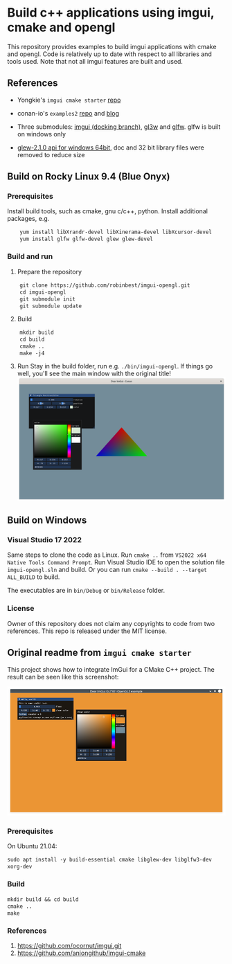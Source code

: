 # Build c++ applications using imgui, cmake and opengl

This repository provides examples to build imgui applications with cmake and opengl. Code is relatively up to date with respect to all libraries and tools used. Note that not all imgui features are built and used.


## References
- Yongkie's `imgui cmake starter` [repo](https://gitlab.com/ywiyogo/imgui-cmake-starter.git)

- conan-io's `examples2` [repo](https://github.com/conan-io/examples2.git) and [blog](https://blog.conan.io/2019/06/26/An-introduction-to-the-Dear-ImGui-library.html)

- Three submodules: [imgui (docking branch)](https://github.com/ocornut/imgui.git), [gl3w](https://github.com/skaslev/gl3w.git) and [glfw](https://github.com/glfw/glfw.git). glfw is built on windows only

- [glew-2.1.0 api for windows 64bit](https://sourceforge.net/projects/glew/files/glew/2.1.0/glew-2.1.0-win32.zip), doc and 32 bit library files were removed to reduce size

## Build on Rocky Linux 9.4 (Blue Onyx)

### Prerequisites

Install build tools, such as cmake, gnu c/c++, python. Install additional packages, e.g.

```
    yum install libXrandr-devel libXinerama-devel libXcursor-devel
    yum install glfw glfw-devel glew glew-devel
```


### Build and run

1. Prepare the repository
```
    git clone https://github.com/robinbest/imgui-opengl.git
    cd imgui-opengl
    git submodule init
    git submodule update
```

2. Build
```
    mkdir build
    cd build
    cmake ..
    make -j4
```

3. Run
Stay in the build folder, run e.g. `./bin/imgui-opengl`. If things go well, you'll see the main window with the original title!
![OpenGL Example](./images/opengl0.png)

## Build on Windows

### Visual Studio 17 2022

Same steps to clone the code as Linux. Run `cmake ..` from `VS2022 x64 Native Tools Command Prompt`. Run Visual Studio IDE to open the solution file `imgui-opengl.sln` and build. Or you can run `cmake --build . --target ALL_BUILD` to build.

The executables are in `bin/Debug` or `bin/Release` folder.

### License

Owner of this repository does not claim any copyrights to code from two references. This repo is released under the MIT license.


## Original readme from `imgui cmake starter`

This project shows how to integrate ImGui for a CMake C++ project. The result can be seen like this screenshot:

![CMake Example](./images/screenshot.png)

### Prerequisites

On Ubuntu 21.04:

```
sudo apt install -y build-essential cmake libglew-dev libglfw3-dev xorg-dev
```

### Build

```
mkdir build && cd build
cmake ..
make
```

### References

1. https://github.com/ocornut/imgui.git
2. https://github.com/aniongithub/imgui-cmake